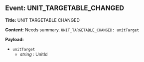 ## Event: UNIT_TARGETABLE_CHANGED

**Title:** UNIT TARGETABLE CHANGED

**Content:**
Needs summary.
`UNIT_TARGETABLE_CHANGED: unitTarget`

**Payload:**
- `unitTarget`
  - *string* : UnitId